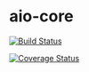 # aio-core

[![Build Status](https://travis-ci.org/netragazzo/aio-core.svg?branch=master)](https://travis-ci.org/netragazzo/aio-core)

[![Coverage Status](https://coveralls.io/repos/github/netragazzo/aio-core/badge.svg?branch=master)](https://coveralls.io/github/netragazzo/aio-core?branch=master)
